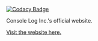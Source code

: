 [![Codacy Badge](https://api.codacy.com/project/badge/Grade/25b54ee25c784e2883cdf6ab0c0156c1)](https://www.codacy.com/manual/olivierlebel/cli_website?utm_source=github.com&amp;utm_medium=referral&amp;utm_content=olivierlebel/cli_website&amp;utm_campaign=Badge_Grade)

Console Log Inc.'s official website.

<a href="http://www.consoleloginc.com">Visit the website here.</a>